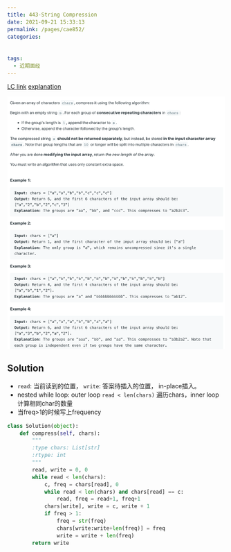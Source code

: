 ```yaml
---
title: 443-String Compression
date: 2021-09-21 15:33:13
permalink: /pages/cae852/
categories:
  

tags:
  - 近期面经
---
```

[LC link](https://leetcode.com/problems/string-compression/)
[explanation](https://leetcode.com/problems/string-compression/discuss/122241/Python-solution-with-detailed-explanation)

![](https://raw.githubusercontent.com/emmableu/image/master/443-0.png)

## Solution
- `read`: 当前读到的位置， `write`: 答案待插入的位置， in-place插入。
- nested while loop: outer loop `read < len(chars)` 遍历chars，inner loop 计算相同char的数量
- 当freq>1的时候写上frequency
```python
class Solution(object):
    def compress(self, chars):
        """
        :type chars: List[str]
        :rtype: int
        """
        read, write = 0, 0
        while read < len(chars):
            c, freq = chars[read], 0
            while read < len(chars) and chars[read] == c:
                read, freq = read+1, freq+1
            chars[write], write = c, write + 1
            if freq > 1:
                freq = str(freq)
                chars[write:write+len(freq)] = freq
                write = write + len(freq)
        return write
```
